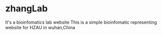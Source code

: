 # zhangLab
It's a bioinfomatics lab website
This is a simple bioinfomatic representing website for HZAU in wuhan,China
